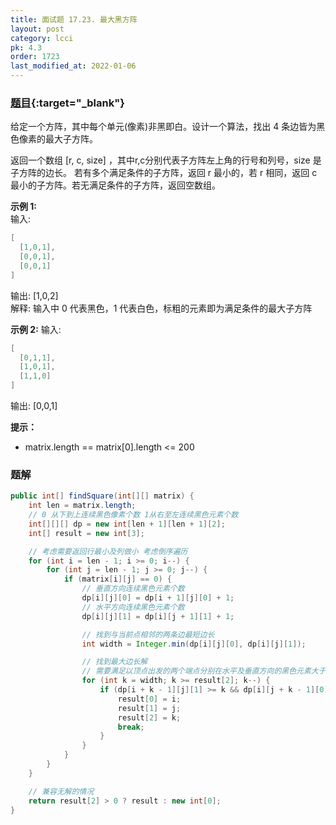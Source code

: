 ```yaml
---
title: 面试题 17.23. 最大黑方阵
layout: post
category: lcci
pk: 4.3
order: 1723
last_modified_at: 2022-01-06
---
```


### [题目](https://leetcode-cn.com/max-black-square-lcci/){:target="_blank"}

给定一个方阵，其中每个单元(像素)非黑即白。设计一个算法，找出 4 条边皆为黑色像素的最大子方阵。

返回一个数组 [r, c, size] ，其中r,c分别代表子方阵左上角的行号和列号，size 是子方阵的边长。
若有多个满足条件的子方阵，返回 r 最小的，若 r 相同，返回 c 最小的子方阵。若无满足条件的子方阵，返回空数组。

**示例 1:**  
输入:

```java
[
  [1,0,1],
  [0,0,1],
  [0,0,1]
]
```

输出: [1,0,2]  
解释: 输入中 0 代表黑色，1 代表白色，标粗的元素即为满足条件的最大子方阵

**示例 2:**
输入:

```java
[
  [0,1,1],
  [1,0,1],
  [1,1,0]
]
```

输出: [0,0,1]

**提示：**
- matrix.length == matrix[0].length <= 200

### 题解

```java
public int[] findSquare(int[][] matrix) {
    int len = matrix.length;
    // 0 从下到上连续黑色像素个数 1从右至左连续黑色元素个数
    int[][][] dp = new int[len + 1][len + 1][2];
    int[] result = new int[3];

    // 考虑需要返回行最小及列做小 考虑倒序遍历
    for (int i = len - 1; i >= 0; i--) {
        for (int j = len - 1; j >= 0; j--) {
            if (matrix[i][j] == 0) {
                // 垂直方向连续黑色元素个数
                dp[i][j][0] = dp[i + 1][j][0] + 1;
                // 水平方向连续黑色元素个数
                dp[i][j][1] = dp[i][j + 1][1] + 1;

                // 找到与当前点相邻的两条边最短边长
                int width = Integer.min(dp[i][j][0], dp[i][j][1]);

                // 找到最大边长解
                // 需要满足以顶点出发的两个端点分别在水平及垂直方向的黑色元素大于等于k个
                for (int k = width; k >= result[2]; k--) {
                    if (dp[i + k - 1][j][1] >= k && dp[i][j + k - 1][0] >= k) {
                        result[0] = i;
                        result[1] = j;
                        result[2] = k;
                        break;
                    }
                }
            }
        }
    }

    // 兼容无解的情况
    return result[2] > 0 ? result : new int[0];
}
```